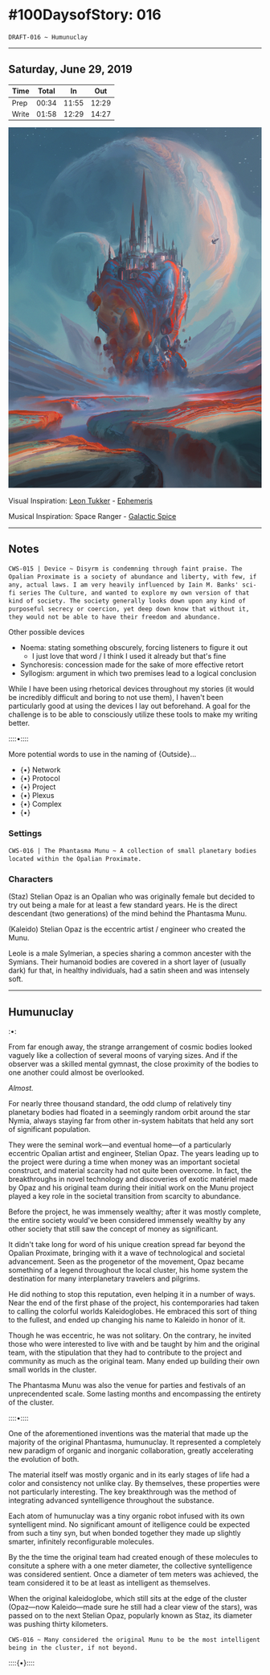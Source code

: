 # #100DaysofStory: 016

    DRAFT-016 ~ Humunuclay  

---

## Saturday, June 29, 2019

| Time  | Total | In    | Out   |
| ----- | ----- | ----- | ----- |
| Prep  | 00:34 | 11:55 | 12:29 |
| Write | 01:58 | 12:29 | 14:27 |

![Humunuclay Visual Inspiration](esoteris.jpg)

Visual Inspiration: [Leon Tukker](https://www.artstation.com/leontukker) - [Ephemeris](https://www.artstation.com/artwork/JlZE3Z)

Musical Inspiration: Space Ranger - [Galactic Spice](https://youtu.be/OAGXis9fLgY)

---

## Notes

    CWS-015 | Device ~ Disyrm is condemning through faint praise. The Opalian Proximate is a society of abundance and liberty, with few, if any, actual laws. I am very heavily influenced by Iain M. Banks' sci-fi series The Culture, and wanted to explore my own version of that kind of society. The society generally looks down upon any kind of purposeful secrecy or coercion, yet deep down know that without it, they would not be able to have their freedom and abundance.

Other possible devices

- Noema: stating something obscurely, forcing listeners to figure it out
  - I just love that word / I think I used it already but that's fine
- Synchoresis: concession made for the sake of more effective retort
- Syllogism: argument in which two premises lead to a logical conclusion

While I have been using rhetorical devices throughout my stories (it would be incredibly difficult and boring to not use them), I haven't been particularly good at using the devices I lay out beforehand. A goal for the challenge is to be able to consciously utilize these tools to make my writing better.

::::•::::

More potential words to use in the naming of {Outside}...

- {•} Network
- {•} Protocol
- {•} Project
- {•} Plexus
- {•} Complex
- {•} 

### Settings

    CWS-016 | The Phantasma Munu ~ A collection of small planetary bodies located within the Opalian Proximate.

### Characters

(Staz) Stelian Opaz is an Opalian who was originally female but decided to try out being a male for at least a few standard years. He is the direct descendant (two generations) of the mind behind the Phantasma Munu.

(Kaleido) Stelian Opaz is the eccentric artist / engineer who created the Munu.

Leole is a male Sylmerian, a species sharing a common ancester with the Symians. Their humanoid bodies are covered in a short layer of (usually dark) fur that, in healthy individuals, had a satin sheen and was intensely soft.

---

## Humunuclay

:•:

From far enough away, the strange arrangement of cosmic bodies looked vaguely like a collection of several moons of varying sizes. And if the observer was a skilled mental gymnast, the close proximity of the bodies to one another could almost be overlooked.

_Almost._

For nearly three thousand standard, the odd clump of relatively tiny planetary bodies had floated in a seemingly random orbit around the star Nymia, always staying far from other in-system habitats that held any sort of significant population.

They were the seminal work—and eventual home—of a particularly eccentric Opalian artist and engineer, Stelian Opaz. The years leading up to the project were during a time when money was an important societal construct, and material scarcity had not quite been overcome. In fact, the breakthroughs in novel technology and discoveries of exotic matériel made by Opaz and his original team during their initial work on the Munu project played a key role in the societal transition from scarcity to abundance.

Before the project, he was immensely wealthy; after it was mostly complete, the entire society would've been considered immensely wealthy by any other society that still saw the concept of money as significant.

It didn't take long for word of his unique creation spread far beyond the Opalian Proximate, bringing with it a wave of technological and societal advancement. Seen as the progenetor of the movement, Opaz became something of a legend throughout the local cluster, his home system the destination for many interplanetary travelers and pilgrims.

He did nothing to stop this reputation, even helping it in a number of ways. Near the end of the first phase of the project, his contemporaries had taken to calling the colorful worlds Kaleidoglobes. He embraced this sort of thing to the fullest, and ended up changing his name to Kaleido in honor of it.

Though he was eccentric, he was not solitary. On the contrary, he invited those who were interested to live with and be taught by him and the original team, with the stipulation that they had to contribute to the project and community as much as the original team. Many ended up building their own small worlds in the cluster.

The Phantasma Munu was also the venue for parties and festivals of an unprecendented scale. Some lasting months and encompassing the entirety of the cluster.

::::•::::

One of the aforementioned inventions was the material that made up the majority of the original Phantasma, humunuclay. It represented a completely new paradigm of organic and inorganic collaboration, greatly accelerating the evolution of both.

The material itself was mostly organic and in its early stages of life had a color and consistency not unlike clay. By themselves, these properties were not particularly interesting. The key breakthrough was the method of integrating advanced syntelligence throughout the substance.

Each atom of humunuclay was a tiny organic robot infused with its own syntelligent mind. No significant amount of itelligence could be expected from such a tiny syn, but when bonded together they made up slightly smarter, infinitely reconfigurable molecules.

By the the time the original team had created enough of these molecules to consitute a sphere with a one meter diameter, the collective syntelligence was considered sentient. Once a diameter of tem meters was achieved, the team considered it to be at least as intelligent as themselves.

When the original kaleidoglobe, which still sits at the edge of the cluster (Opaz—now Kaleido—made sure he still had a clear view of the stars), was passed on to the next Stelian Opaz, popularly known as Staz, its diameter was pushing thirty kilometers.

    CWS-016 ~ Many considered the original Munu to be the most intelligent being in the cluster, if not beyond.

::::{•}::::
